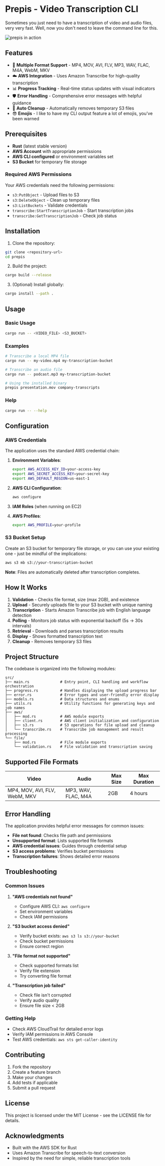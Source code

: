 # Prepis - Video Transcription CLI

Sometimes you just need to have a transcription of video and audio files, very very fast. Well, now you don't need to leave the command line for this.

![prepis in action](/img/prepis.gif)

## Features

- 🎥 **Multiple Format Support** - MP4, MOV, AVI, FLV, MP3, WAV, FLAC, M4A, WebM, MKV
- ☁️ **AWS Integration** - Uses Amazon Transcribe for high-quality transcription
- 📊 **Progress Tracking** - Real-time status updates with visual indicators
- 🛡️ **Error Handling** - Comprehensive error messages with helpful guidance
- 🧹 **Auto Cleanup** - Automatically removes temporary S3 files
- 😎 **Emojis** - I like to have my CLI output feature a lot of emojis, you've been warned

## Prerequisites

- **Rust** (latest stable version)
- **AWS Account** with appropriate permissions
- **AWS CLI configured** or environment variables set
- **S3 Bucket** for temporary file storage

### Required AWS Permissions

Your AWS credentials need the following permissions:
- `s3:PutObject` - Upload files to S3
- `s3:DeleteObject` - Clean up temporary files
- `s3:ListBuckets` - Validate credentials
- `transcribe:StartTranscriptionJob` - Start transcription jobs
- `transcribe:GetTranscriptionJob` - Check job status

## Installation

1. Clone the repository:
```bash
git clone <repository-url>
cd prepis
```

2. Build the project:
```bash
cargo build --release
```

3. (Optional) Install globally:
```bash
cargo install --path .
```

## Usage

### Basic Usage

```bash
cargo run -- <VIDEO_FILE> <S3_BUCKET>
```

### Examples

```bash
# Transcribe a local MP4 file
cargo run -- my-video.mp4 my-transcription-bucket

# Transcribe an audio file
cargo run -- podcast.mp3 my-transcription-bucket

# Using the installed binary
prepis presentation.mov company-transcripts
```

### Help

```bash
cargo run -- --help
```

## Configuration

### AWS Credentials

The application uses the standard AWS credential chain:

1. **Environment Variables**:
   ```bash
   export AWS_ACCESS_KEY_ID=your-access-key
   export AWS_SECRET_ACCESS_KEY=your-secret-key
   export AWS_DEFAULT_REGION=us-east-1
   ```

2. **AWS CLI Configuration**:
   ```bash
   aws configure
   ```

3. **IAM Roles** (when running on EC2)

4. **AWS Profiles**:
   ```bash
   export AWS_PROFILE=your-profile
   ```

### S3 Bucket Setup

Create an S3 bucket for temporary file storage, or you can use your existing one - just be mindful of the implications:

```bash
aws s3 mb s3://your-transcription-bucket
```

**Note**: Files are automatically deleted after transcription completes.

## How It Works

1. **Validation** - Checks file format, size (max 2GB), and existence
2. **Upload** - Securely uploads file to your S3 bucket with unique naming
3. **Transcription** - Starts Amazon Transcribe job with English language detection
4. **Polling** - Monitors job status with exponential backoff (5s → 30s intervals)
5. **Retrieval** - Downloads and parses transcription results
6. **Display** - Shows formatted transcription text
7. **Cleanup** - Removes temporary S3 files

## Project Structure

The codebase is organized into the following modules:

```
src/
├── main.rs              # Entry point, CLI handling and workflow orchestration
├── progress.rs          # Handles displaying the upload progress bar
├── error.rs             # Error types and user-friendly error display
├── models.rs            # Data structures and enums
├── utils.rs             # Utility functions for generating keys and job names
├── aws/
│   ├── mod.rs           # AWS module exports
│   ├── client.rs        # AWS client initialization and configuration
│   ├── s3.rs            # S3 operations for file upload and cleanup
│   └── transcribe.rs    # Transcribe job management and result processing
└── file/
    ├── mod.rs           # File module exports
    └── validation.rs    # File validation and transcription saving
```

## Supported File Formats

| Video | Audio | Max Size | Max Duration |
|-------|-------|----------|--------------|
| MP4, MOV, AVI, FLV, WebM, MKV | MP3, WAV, FLAC, M4A | 2GB | 4 hours |

## Error Handling

The application provides helpful error messages for common issues:

- **File not found**: Checks file path and permissions
- **Unsupported format**: Lists supported file formats
- **AWS credential issues**: Guides through credential setup
- **S3 access problems**: Verifies bucket permissions
- **Transcription failures**: Shows detailed error reasons

## Troubleshooting

### Common Issues

1. **"AWS credentials not found"**
   - Configure AWS CLI: `aws configure`
   - Set environment variables
   - Check IAM permissions

2. **"S3 bucket access denied"**
   - Verify bucket exists: `aws s3 ls s3://your-bucket`
   - Check bucket permissions
   - Ensure correct region

3. **"File format not supported"**
   - Check supported formats list
   - Verify file extension
   - Try converting file format

4. **"Transcription job failed"**
   - Check file isn't corrupted
   - Verify audio quality
   - Ensure file size < 2GB

### Getting Help

- Check AWS CloudTrail for detailed error logs
- Verify IAM permissions in AWS Console
- Test AWS credentials: `aws sts get-caller-identity`

## Contributing

1. Fork the repository
2. Create a feature branch
3. Make your changes
4. Add tests if applicable
5. Submit a pull request

## License

This project is licensed under the MIT License - see the LICENSE file for details.

## Acknowledgments

- Built with the AWS SDK for Rust
- Uses Amazon Transcribe for speech-to-text conversion
- Inspired by the need for simple, reliable transcription tools
